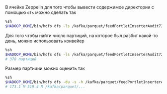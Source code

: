 В ячейке Zeppelin для того чтобы вывести содержимое директории с помощью `dfs` можно сделать так 
```bash
%sh
$HADOOP_HOME/bin/hdfs dfs -ls /kafka/parquet/feedPortletInserterAudit72/
```

Для того чтобы найти число партиций, на которое был разбит какой-то день, можно использовать конвейер
```bash
%sh
$HADOOP_HOME/bin/hdfs dfs -ls /kafka/parquet/feedPortletInserterAudit72/date=2024-08-26 | wc -l
# 378 партиций
```

Размер партиции можно оценить так
```bash
%sh
$HADOOP_HOME/bin/hdfs dfs -du -s -h /kafka/parquet/feedPortletInserterAudit72/date=2024-08-26/part-0000-1918b993-...c000.gz.parquet
# 173.1 M 519.4 M /kafka/parquet/...
```
